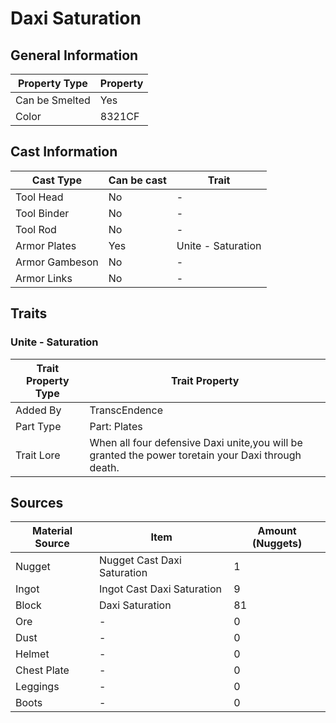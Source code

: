 # Daxi Saturation

## General Information

| Property Type  | Property |
| -------------- | -------- |
| Can be Smelted | Yes      |
| Color          | 8321CF   |

## Cast Information

| Cast Type      | Can be cast | Trait              |
| -------------- | ----------- | ------------------ |
| Tool Head      | No          | -                  |
| Tool Binder    | No          | -                  |
| Tool Rod       | No          | -                  |
| Armor Plates   | Yes         | Unite - Saturation |
| Armor Gambeson | No          | -                  |
| Armor Links    | No          | -                  |

## Traits

### Unite - Saturation

| Trait Property Type | Trait Property                                                                                     |
| ------------------- | -------------------------------------------------------------------------------------------------- |
| Added By            | TranscEndence                                                                                      |
| Part Type           | Part: Plates                                                                                       |
| Trait Lore          | When all four defensive Daxi unite,you will be granted the power toretain your Daxi through death. |

## Sources

| Material Source | Item                        | Amount (Nuggets) |
| --------------- | --------------------------- | ---------------- |
| Nugget          | Nugget Cast Daxi Saturation | 1                |
| Ingot           | Ingot Cast Daxi Saturation  | 9                |
| Block           | Daxi Saturation             | 81               |
| Ore             | -                           | 0                |
| Dust            | -                           | 0                |
| Helmet          | -                           | 0                |
| Chest Plate     | -                           | 0                |
| Leggings        | -                           | 0                |
| Boots           | -                           | 0                |
